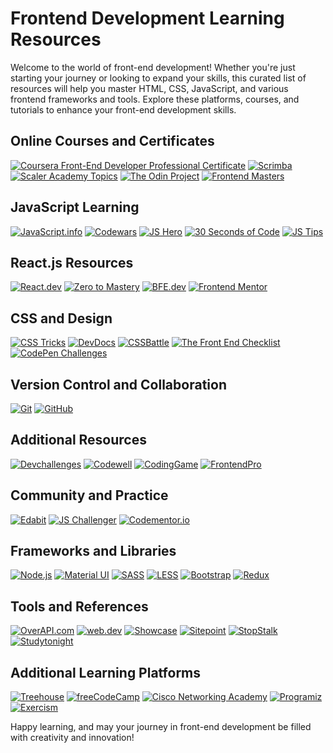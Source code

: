 # Frontend Development Learning Resources

Welcome to the world of front-end development! Whether you're just starting your journey or looking to expand your skills, this curated list of resources will help you master HTML, CSS, JavaScript, and various frontend frameworks and tools. Explore these platforms, courses, and tutorials to enhance your front-end development skills.

## Online Courses and Certificates
[![Coursera Front-End Developer Professional Certificate](https://img.shields.io/badge/Coursera-Front--End%20Developer%20Certificate-blue)](https://www.coursera.org/professional-certificates/meta-front-end-developer)
[![Scrimba](https://img.shields.io/badge/Scrimba-Interactive%20Courses-green)](https://scrimba.com/)
[![Scaler Academy Topics](https://img.shields.io/badge/Scaler%20Academy-Topics-orange)](https://www.scaler.com/topics/)
[![The Odin Project](https://img.shields.io/badge/The%20Odin%20Project-Free%20Curriculum-yellow)](https://www.theodinproject.com/paths)
[![Frontend Masters](https://img.shields.io/badge/Frontend%20Masters-High--quality%20Courses-red)](https://frontendmasters.com/)

## JavaScript Learning
[![JavaScript.info](https://img.shields.io/badge/JavaScript.info-Tutorial-brightgreen)](https://javascript.info/)
[![Codewars](https://img.shields.io/badge/Codewars-Coding%20Challenges-yellow)](https://www.codewars.com/join?language=javascript)
[![JS Hero](https://img.shields.io/badge/JS%20Hero-JavaScript%20Exercises-lightgrey)](https://www.jshero.net/en/success.html)
[![30 Seconds of Code](https://img.shields.io/badge/30%20Seconds%20of%20Code-Code%20Snippets-blue)](https://www.30secondsofcode.org/list/p/1/)
[![JS Tips](https://img.shields.io/badge/JS%20Tips-JavaScript%20Tips-ff69b4)](https://www.jstips.co/)

## React.js Resources
[![React.dev](https://img.shields.io/badge/React.dev-Official%20Docs-blue)](https://react.dev/learn)
[![Zero to Mastery](https://img.shields.io/badge/Zero%20to%20Mastery-React.js%20Course-orange)](https://zerotomastery.io/courses/)
[![BFE.dev](https://img.shields.io/badge/BFE.dev-Challenges-red)](https://bigfrontend.dev/)
[![Frontend Mentor](https://img.shields.io/badge/Frontend%20Mentor-Real--world%20Projects-green)](https://www.frontendmentor.io/challenges?difficulties=1,2&types=free,free-plus)

## CSS and Design
[![CSS Tricks](https://img.shields.io/badge/CSS%20Tricks-Articles%20and%20Tutorials-blue)](https://css-tricks.com/archives/)
[![DevDocs](https://img.shields.io/badge/DevDocs-Documentation-lightgrey)](https://devdocs.io/)
[![CSSBattle](https://img.shields.io/badge/CSSBattle-CSS%20Challenges-yellow)](https://cssbattle.dev/)
[![The Front End Checklist](https://img.shields.io/badge/Front%20End%20Checklist-Best%20Practices-brightgreen)](https://frontendchecklist.io/#section-html)
[![CodePen Challenges](https://img.shields.io/badge/CodePen%20Challenges-Creative%20Coding-lightblue)](https://codepen.io/challenges)

## Version Control and Collaboration
[![Git](https://img.shields.io/badge/Git-Official%20Docs-red)](https://git-scm.com/)
[![GitHub](https://img.shields.io/badge/GitHub-Collaborative%20Development-brightgreen)](https://github.com/)

## Additional Resources
[![Devchallenges](https://img.shields.io/badge/Devchallenges-Real--life%20Projects-blue)](https://devchallenges.io/)
[![Codewell](https://img.shields.io/badge/Codewell-Web%20Development%20Projects-orange)](https://www.codewell.cc/)
[![CodingGame](https://img.shields.io/badge/CodingGame-Coding%20Challenges-yellow)](https://www.codingame.com/start)
[![FrontendPro](https://img.shields.io/badge/FrontendPro-Resources%20and%20Projects-lightgrey)](https://www.frontendpro.dev/)

## Community and Practice
[![Edabit](https://img.shields.io/badge/Edabit-Coding%20Challenges-brightgreen)](https://edabit.com/challenges/javascript)
[![JS Challenger](https://img.shields.io/badge/JS%20Challenger-Practice%20Platform-blue)](https://www.jschallenger.com/)
[![Codementor.io](https://img.shields.io/badge/Codementor.io-Projects-blue)](https://www.codementor.io/projects/javascript)

## Frameworks and Libraries
[![Node.js](https://img.shields.io/badge/Node.js-Official%20Docs-green)](https://nodejs.org/)
[![Material UI](https://img.shields.io/badge/Material%20UI-React%20UI%20Framework-blue)](https://material-ui.com/)
[![SASS](https://img.shields.io/badge/SASS-CSS%20Preprocessor-pink)](https://sass-lang.com/)
[![LESS](https://img.shields.io/badge/LESS-CSS%20Preprocessor-blueviolet)](http://lesscss.org/)
[![Bootstrap](https://img.shields.io/badge/Bootstrap-CSS%20Framework-purple)](https://getbootstrap.com/)
[![Redux](https://img.shields.io/badge/Redux-Official%20Docs-green)](https://redux.js.org/)

## Tools and References
[![OverAPI.com](https://img.shields.io/badge/OverAPI.com-Cheat%20Sheets-lightgrey)](https://overapi.com/)
[![web.dev](https://img.shields.io/badge/web.dev-Web%20Development%20Tools-blue)](https://web.dev/)
[![Showcase](https://img.shields.io/badge/Showcase-Beautiful%20Websites-ff69b4)](https://www.showwcase.com/)
[![Sitepoint](https://img.shields.io/badge/Sitepoint-Articles%20and%20Tutorials-lightblue)](https://www.sitepoint.com/)
[![StopStalk](https://img.shields.io/badge/StopStalk-Competitive%20Coding-yellow)](https://www.stopstalk.com/contests)
[![Studytonight](https://img.shields.io/badge/Studytonight-Learning%20Platform-orange)](https://www.studytonight.com/login.php)

## Additional Learning Platforms
[![Treehouse](https://img.shields.io/badge/Treehouse-Tech%20Education-blue)](https://teamtreehouse.com/)
[![freeCodeCamp](https://img.shields.io/badge/freeCodeCamp-Learn%20to%20Code-green)](https://www.freecodecamp.org/)
[![Cisco Networking Academy](https://img.shields.io/badge/Cisco%20Networking%20Academy-Networking%20Courses-blue)](https://www.netacad.com/)
[![Programiz](https://img.shields.io/badge/Programiz-Tutorials%20and%20Exercises-yellow)](https://www.programiz.com/)
[![Exercism](https://img.shields.io/badge/Exercism-Practice%20Coding-orange)](https://exercism.org/)

Happy learning, and may your journey in front-end development be filled with creativity and innovation!
